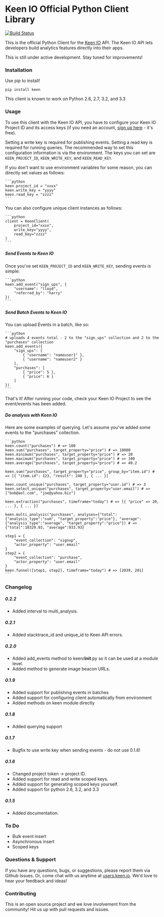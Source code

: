 Keen IO Official Python Client Library
======================================

[![Build Status](https://secure.travis-ci.org/keenlabs/KeenClient-Python.png)](http://travis-ci.org/keenlabs/KeenClient-Python)

This is the official Python Client for the [Keen IO](https://keen.io/) API. The
Keen IO API lets developers build analytics features directly into their apps.

This is still under active development. Stay tuned for improvements!

### Installation

Use pip to install!

    pip install keen

This client is known to work on Python 2.6, 2.7, 3.2, and 3.3

### Usage

To use this client with the Keen IO API, you have to configure your Keen IO Project ID and its access keys (if you need an account, [sign up here](https://keen.io/) - it's free).

Setting a write key is required for publishing events. Setting a read key is required for running queries. The recommended way to set this configuration information is via the environment. The keys you can set are `KEEN_PROJECT_ID`, `KEEN_WRITE_KEY`, and `KEEN_READ_KEY`.

If you don't want to use environment variables for some reason, you can directly set values as follows:

    ```python
    keen.project_id = "xxxx"
    keen.write_key = "yyyy"
    keen.read_key = "zzzz"
    ```

You can also configure unique client instances as follows:

    ```python
    client = KeenClient(
        project_id="xxxx",
        write_key="yyyy",
        read_key="zzzz"
    )
    ```

##### Send Events to Keen IO

Once you've set `KEEN_PROJECT_ID` and `KEEN_WRITE_KEY`, sending events is simple:

    ```python
    keen.add_event("sign_ups", {
        "username": "lloyd",
        "referred_by": "harry"
    })
    ```

##### Send Batch Events to Keen IO

You can upload Events in a batch, like so:
    
    ```python
    # uploads 4 events total - 2 to the "sign_ups" collection and 2 to the "purchases" collection
    keen.add_events({
        "sign_ups": [
            { "username": "nameuser1" },
            { "username": "nameuser2" } 
        ],
        "purchases": [
            { "price": 5 },
            { "price": 6 }
        ]
    })
    ```


That's it! After running your code, check your Keen IO Project to see the event/events has been added.

##### Do analysis with Keen IO

Here are some examples of querying.  Let's assume you've added some events to the "purchases" collection.

    ```python
    keen.count("purchases") # => 100
    keen.sum("purchases", target_property="price") # => 10000
    keen.minimum("purchases", target_property="price") # => 20
    keen.maximum("purchases", target_property="price") # => 100
    keen.average("purchases", target_property="price") # => 49.2

    keen.sum("purchases", target_property="price", group_by="item.id") # => [{ "item.id": 123, "result": 240 }, { ... }]

    keen.count_unique("purchases", target_property="user.id") # => 3
    keen.select_unique("purchases", target_property="user.email") # => ["bob@aol.com", "joe@yahoo.biz"]

    keen.extraction("purchases", timeframe="today") # => [{ "price" => 20, ... }, { ... }]

    keen.multi_analysis("purchases", analyses={"total":{"analysis_type":"sum", "target_property":"price"}, "average":{"analysis_type":"average", "target_property":"price"}) # => {"total":10329.03, "average":933.93}

    step1 = {
        "event_collection": "signup",
        "actor_property": "user.email"
    }
    step2 = {
        "event_collection": "purchase",
        "actor_property": "user.email"
    }
    keen.funnel([step1, step2], timeframe="today") # => [2039, 201]
    ```

### Changelog

##### 0.2.2

+ Added interval to multi_analysis.

##### 0.2.1

+ Added stacktrace_id and unique_id to Keen API errors.

##### 0.2.0

+ Added add_events method to keen/__init__.py so it can be used at a module level.
+ Added method to generate image beacon URLs.

##### 0.1.9

+ Added support for publishing events in batches
+ Added support for configuring client automatically from environment
+ Added methods on keen module directly

##### 0.1.8

+ Added querying support

##### 0.1.7

+ Bugfix to use write key when sending events - do not use 0.1.6!

##### 0.1.6

+ Changed project token -> project ID.
+ Added support for read and write scoped keys.
+ Added support for generating scoped keys yourself.
+ Added support for python 2.6, 3.2, and 3.3

##### 0.1.5

+ Added documentation.

### To Do

* Bulk event insert
* Asynchronous insert
* Scoped keys

### Questions & Support

If you have any questions, bugs, or suggestions, please
report them via Github Issues. Or, come chat with us anytime
at [users.keen.io](http://users.keen.io). We'd love to hear your feedback and ideas!

### Contributing
This is an open source project and we love involvement from the community! Hit us up with pull requests and issues.
